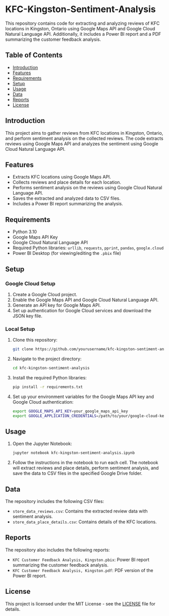 # KFC-Kingston-Sentiment-Analysis

This repository contains code for extracting and analyzing reviews of KFC locations in Kingston, Ontario using Google Maps API and Google Cloud Natural Language API. Additionally, it includes a Power BI report and a PDF summarizing the customer feedback analysis.

## Table of Contents
- [Introduction](#introduction)
- [Features](#features)
- [Requirements](#requirements)
- [Setup](#setup)
- [Usage](#usage)
- [Data](#data)
- [Reports](#reports)
- [License](#license)

## Introduction
This project aims to gather reviews from KFC locations in Kingston, Ontario, and perform sentiment analysis on the collected reviews. The code extracts reviews using Google Maps API and analyzes the sentiment using Google Cloud Natural Language API.

## Features
- Extracts KFC locations using Google Maps API.
- Collects reviews and place details for each location.
- Performs sentiment analysis on the reviews using Google Cloud Natural Language API.
- Saves the extracted and analyzed data to CSV files.
- Includes a Power BI report summarizing the analysis.

## Requirements
- Python 3.10
- Google Maps API Key
- Google Cloud Natural Language API
- Required Python libraries: `urllib`, `requests`, `pprint`, `pandas`, `google.cloud`
- Power BI Desktop (for viewing/editing the `.pbix` file)

## Setup

### Google Cloud Setup
1. Create a Google Cloud project.
2. Enable the Google Maps API and Google Cloud Natural Language API.
3. Generate an API key for Google Maps API.
4. Set up authentication for Google Cloud services and download the JSON key file.

### Local Setup
1. Clone this repository:
    ```bash
    git clone https://github.com/yourusername/kfc-kingston-sentiment-analysis.git
    ```
2. Navigate to the project directory:
    ```bash
    cd kfc-kingston-sentiment-analysis
    ```
3. Install the required Python libraries:
    ```bash
    pip install -r requirements.txt
    ```
4. Set up your environment variables for the Google Maps API key and Google Cloud authentication:
    ```bash
    export GOOGLE_MAPS_API_KEY=your_google_maps_api_key
    export GOOGLE_APPLICATION_CREDENTIALS=/path/to/your/google-cloud-key.json
    ```

## Usage
1. Open the Jupyter Notebook:
    ```bash
    jupyter notebook kfc-kingston-sentiment-analysis.ipynb
    ```
2. Follow the instructions in the notebook to run each cell. The notebook will extract reviews and place details, perform sentiment analysis, and save the data to CSV files in the specified Google Drive folder.

## Data
The repository includes the following CSV files:
- `store_data_reviews.csv`: Contains the extracted review data with sentiment analysis.
- `store_data_place_details.csv`: Contains details of the KFC locations.

## Reports
The repository also includes the following reports:
- `KFC Customer Feedback Analysis, Kingston.pbix`: Power BI report summarizing the customer feedback analysis.
- `KFC Customer Feedback Analysis, Kingston.pdf`: PDF version of the Power BI report.

## License
This project is licensed under the MIT License - see the [LICENSE](LICENSE) file for details.
